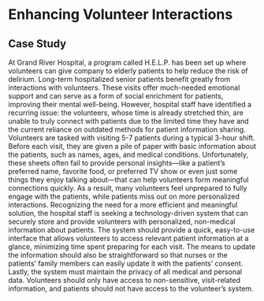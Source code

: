 # Enhancing Volunteer Interactions

## Case Study

At Grand River Hospital, a program called H.E.L.P. has been set up where volunteers can give company to elderly patients to help reduce the risk of delirium. Long-term hospitalized senior patients benefit greatly from interactions with volunteers. These visits offer much-needed emotional support and can serve as a form of social enrichment for patients, improving their mental well-being. However, hospital staff have identified a recurring issue: the volunteers, whose time is already stretched thin, are unable to truly connect with patients due to the limited time they have and the current reliance on outdated methods for patient information sharing.
Volunteers are tasked with visiting 5-7 patients during a typical 3-hour shift. Before each visit, they are given a pile of paper with basic information about the patients, such as names, ages, and medical conditions. Unfortunately, these sheets often fail to provide personal insights—like a patient’s preferred name, favorite food, or preferred TV show or even just some things they enjoy talking about—that can help volunteers form meaningful connections quickly. As a result, many volunteers feel unprepared to fully engage with the patients, while patients miss out on more personalized interactions.
Recognizing the need for a more efficient and meaningful solution, the hospital staff is seeking a technology-driven system that can securely store and provide volunteers with personalized, non-medical information about patients. The system should provide a quick, easy-to-use interface that allows volunteers to access relevant patient information at a glance, minimizing time spent preparing for each visit. The means to update the information should also be straightforward so that nurses or the patients’ family members can easily update it with the patients’ consent. Lastly, the system must maintain the privacy of all medical and personal data. Volunteers should only have access to non-sensitive, visit-related information, and patients should not have access to the volunteer’s system.
